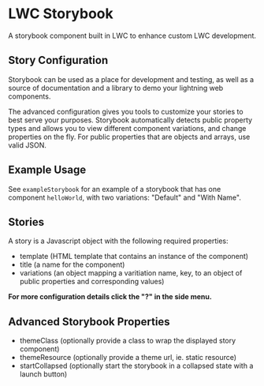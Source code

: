 # LWC Storybook
A storybook component built in LWC to enhance custom LWC development.  

## Story Configuration
Storybook can be used as a place for development and testing, as well as a source of documentation and a library to demo your lightning web components.  
  
The advanced configuration gives you tools to customize your stories to best serve your purposes. Storybook automatically detects public property types and allows you to view different component variations, and change properties on the fly. For public properties that are objects and arrays, use valid JSON.

## Example Usage
See `exampleStorybook` for an example of a storybook that has one component `helloWorld`, with two variations: "Default" and "With Name".

## Stories
A story is a Javascript object with the following required properties:  
- template (HTML template that contains an instance of the component)
- title (a name for the component)
- variations (an object mapping a varitiation name, key, to an object of public properties and corresponding values)
  
**For more configuration details click the "?" in the side menu.**

## Advanced Storybook Properties
- themeClass (optionally provide a class to wrap the displayed story component)
- themeResource (optionally provide a theme url, ie. static resource)
- startCollapsed (optionally start the storybook in a collapsed state with a launch button)